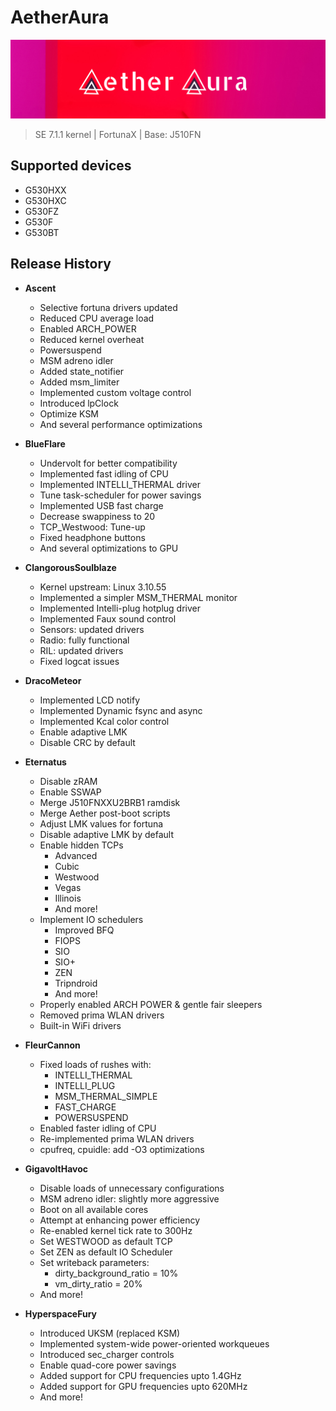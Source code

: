 # AetherAura

![AetherAura Logo](/info/banners/aetheraura.png)

> SE 7.1.1 kernel | FortunaX | Base: J510FN

## Supported devices

 - G530HXX
 - G530HXC
 - G530FZ
 - G530F
 - G530BT
 
## Release History

 - __Ascent__
     - Selective fortuna drivers updated
     - Reduced CPU average load
     - Enabled ARCH_POWER
     - Reduced kernel overheat
     - Powersuspend
     - MSM adreno idler
     - Added state_notifier
     - Added msm_limiter
     - Implemented custom voltage control
     - Introduced lpClock
     - Optimize KSM
     - And several performance optimizations
     
 - __BlueFlare__
     - Undervolt for better compatibility
     - Implemented fast idling of CPU
     - Implemented INTELLI_THERMAL driver
     - Tune task-scheduler for power savings
     - Implemented USB fast charge
     - Decrease swappiness to 20
     - TCP_Westwood: Tune-up
     - Fixed headphone buttons
     - And several optimizations to GPU
     
  - __ClangorousSoulblaze__
     - Kernel upstream: Linux 3.10.55
     - Implemented a simpler MSM_THERMAL monitor
     - Implemented Intelli-plug hotplug driver
     - Implemented Faux sound control
     - Sensors: updated drivers
     - Radio: fully functional
     - RIL: updated drivers
     - Fixed logcat issues
     
  - __DracoMeteor__
     - Implemented LCD notify
     - Implemented Dynamic fsync and async
     - Implemented Kcal color control
     - Enable adaptive LMK
     - Disable CRC by default

  - __Eternatus__
     - Disable zRAM
     - Enable SSWAP
     - Merge J510FNXXU2BRB1 ramdisk
     - Merge Aether post-boot scripts
     - Adjust LMK values for fortuna
     - Disable adaptive LMK by default
     - Enable hidden TCPs
        - Advanced
        - Cubic
        - Westwood
        - Vegas
        - Illinois
        - And more!
     - Implement IO schedulers
        - Improved BFQ
        - FIOPS
        - SIO
        - SIO+
        - ZEN
        - Tripndroid
        - And more!
     - Properly enabled ARCH POWER & gentle fair sleepers
     - Removed prima WLAN drivers
     - Built-in WiFi drivers
     
  - __FleurCannon__
     - Fixed loads of rushes with:
        - INTELLI_THERMAL
        - INTELLI_PLUG
        - MSM_THERMAL_SIMPLE
        - FAST_CHARGE
        - POWERSUSPEND
     - Enabled faster idling of CPU
     - Re-implemented prima WLAN drivers
     - cpufreq, cpuidle: add -O3 optimizations
     
  - __GigavoltHavoc__
     - Disable loads of unnecessary configurations
     - MSM adreno idler: slightly more aggressive
     - Boot on all available cores
     - Attempt at enhancing power efficiency
     - Re-enabled kernel tick rate to 300Hz
     - Set WESTWOOD as default TCP
     - Set ZEN as default IO Scheduler
     - Set writeback parameters:
         - dirty_background_ratio = 10% 
         - vm_dirty_ratio = 20%
     - And more!
     
  - __HyperspaceFury__
     - Introduced UKSM (replaced KSM)
	 - Implemented system-wide power-oriented workqueues
	 - Introduced sec_charger controls
	 - Enable quad-core power savings
	 - Added support for CPU frequencies upto 1.4GHz
	 - Added support for GPU frequencies upto 620MHz
     - And more!
     
